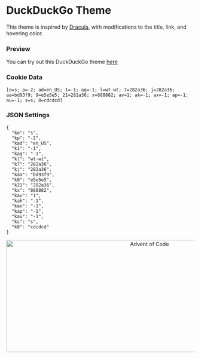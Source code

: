 # DuckDuckGo Theme

This theme is inspired by [Dracula](https://github.com/dracula/duckduckgo?tab=readme-ov-file), with modifications to the title, link, and hovering color.

### Preview
You can try out this DuckDuckGo theme [here](https://duckduckgo.com/?ko=s&kp=-2&kad=en_US&k1=-1&kaq=-1&kl=wt-wt&k7=282a36&k8=cdcdcd&kj=282a36&kaa=bd93f9&k9=e5e5e5&k21=282a36&kx=888882&kav=1&kak=-1&kax=-1&kap=-1&kau=-1&ks=s)

### Cookie Data
```
[o=s; p=-2; ad=en_US; 1=-1; aq=-1; l=wt-wt; 7=282a36; j=282a36; aa=bd93f9; 9=e5e5e5; 21=282a36; x=888882; av=1; ak=-1; ax=-1; ap=-1; au=-1; s=s; 8=cdcdcd]
```
### JSON Settings
```
{
  "ko": "s",
  "kp": "-2",
  "kad": "en_US",
  "k1": "-1",
  "kaq": "-1",
  "kl": "wt-wt",
  "k7": "282a36",
  "kj": "282a36",
  "kaa": "bd93f9",
  "k9": "e5e5e5",
  "k21": "282a36",
  "kx": "888882",
  "kav": "1",
  "kak": "-1",
  "kax": "-1",
  "kap": "-1",
  "kau": "-1",
  "ks": "s",
  "k8": "cdcdcd"
}
```
<p align="center">
  <img src="https://external-content.duckduckgo.com/iu/?u=https%3A%2F%2Fvignette.wikia.nocookie.net%2Flogopedia%2Fimages%2F0%2F00%2FDuckDuckGo_Logo-_Horizontal%25404x.png%2Frevision%2Flatest%3Fcb%3D20190826133259&f=1&nofb=1&ipt=eef370cc8eb916357a709693a0504d93cb79d94a2c075e288dda9e5eec0f0809&ipo=images" alt="Advent of Code" width="750" height="300" />
</p>
